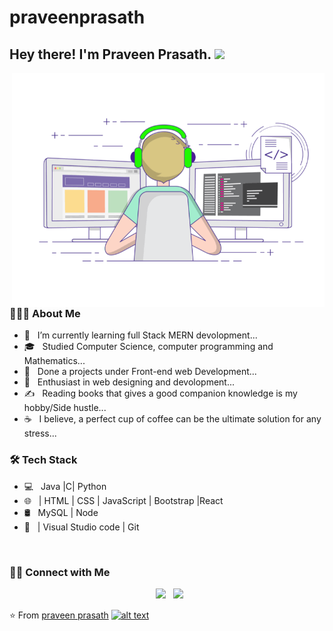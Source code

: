 # praveenprasath
<h2> Hey there! I'm Praveen Prasath. <img src="https://github.com/souvikguria98/souvikguria98/blob/master/Hi.gif" width="25"></h2>
<img align="right" alt="GIF" src="https://raw.githubusercontent.com/devSouvik/devSouvik/master/gif3.gif" width="500"/>

<h3> 👨🏻‍💻 About Me </h3>

- 🔭 &nbsp; I’m currently learning full Stack MERN devolopment...  
- 🎓 &nbsp; Studied  Computer Science, computer programming and Mathematics...
- 💼 &nbsp; Done a projects under Front-end web Development...  
- 🌱 &nbsp; Enthusiast in web designing and devolopment...
- ✍️ &nbsp; Reading books that gives a good companion knowledge is my hobby/Side hustle...
- ☕ &nbsp; I believe, a perfect cup of coffee can be the ultimate solution for any stress... 

 <h3>🛠 Tech Stack</h3>

- 💻 &nbsp; Java |C| Python
- 🌐 &nbsp; | HTML | CSS | JavaScript | Bootstrap |React 
- 🛢 &nbsp; MySQL | Node 
- 🔧 &nbsp; | Visual Studio code | Git
  
<br>




<h3> 🤝🏻 Connect with Me </h3>

<p align="center">
 &nbsp; <a href="https://www.linkedin.com/in/praveen-prasath-a31887245/" target="_blank" rel="noopener noreferrer"><img    src="https://img.icons8.com/plasticine/100/000000/linkedin.png" width="50" /></a>
&nbsp; <a href="mailto:praveenprasath499@gmail.com" target="_blank" rel="noopener noreferrer"><img src="https://img.icons8.com/plasticine/100/000000/gmail.png"  width="50" /></a>
</p>

⭐️ From [praveen prasath](https://github.com/praveen220704)
<a href="https://www.linkedin.com/in/praveen-prasath-a31887245/" target="_blank"> ![alt text](https://img.shields.io/badge/-LinkedIn-0e76a8?style=plastic&logo=linkedIn)</a>
